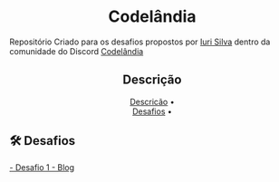 <h1 align="center">Codelândia</h1>



Repositório Criado para os desafios propostos por <a href="https://github.com/iuricode">Iuri Silva</a> dentro da comunidade do Discord <a href="https://discord.com/invite/QevDJqCzaY">Codelândia</a> 

<h2 align="center">Descrição</h2><a name="descricao"></a>

<p align="center">
    <a href="#descricao">Descricão</a> •
    <br/>
    <a href="#desafios">Desafios</a> •
</p>
<h2><a name="desafios">🛠️ Desafios</a></h2>

<a href="https://github.com/carlosvinicius-ai/projetos-youtube/tree/master/CODELANCIA/desafio-01%20(blog)">- Desafio 1 - Blog</a>















